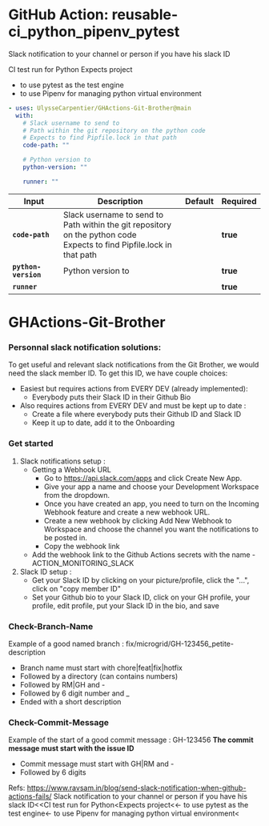 <!-- start branding -->
<!-- end branding -->
<!-- start title -->

# GitHub Action: reusable-ci_python_pipenv_pytest

<!-- end title -->
<!-- start badges -->
<!-- end badges -->
<!-- start description -->

Slack notification to your channel or person if you have his slack ID

CI test run for Python
Expects project

- to use pytest as the test engine
- to use Pipenv for managing python virtual environment

<!-- end description -->
<!-- start contents -->
<!-- end contents -->
<!-- start usage -->

```yaml
- uses: UlysseCarpentier/GHActions-Git-Brother@main
  with:
    # Slack username to send to
    # Path within the git repository on the python code
    # Expects to find Pipfile.lock in that path
    code-path: ""

    # Python version to
    python-version: ""

    runner: ""
```

<!-- end usage -->
<!-- start inputs -->

| **Input**                       | **Description**                                                                                                                 | **Default** | **Required** |
| ------------------------------- | ------------------------------------------------------------------------------------------------------------------------------- | ----------- | ------------ |
| **<code>code-path</code>**      | Slack username to send to<br />Path within the git repository on the python code<br />Expects to find Pipfile.lock in that path |             | **true**     |
| **<code>python-version</code>** | Python version to                                                                                                               |             | **true**     |
| **<code>runner</code>**         |                                                                                                                                 |             | **true**     |

<!-- end inputs -->
<!-- start outputs -->
<!-- end outputs -->
<!-- start [.github/ghadocs/examples/] -->
<!-- end [.github/ghadocs/examples/] -->

# GHActions-Git-Brother

### Personnal slack notification solutions:

To get useful and relevant slack notifications from the Git Brother, we would need the slack member ID.
To get this ID, we have couple choices:

- Easiest but requires actions from EVERY DEV (already implemented):
  - Everybody puts their Slack ID in their Github Bio
- Also requires actions from EVERY DEV and must be kept up to date :
  - Create a file where everybody puts their Github ID and Slack ID
  - Keep it up to date, add it to the Onboarding

### Get started

1. Slack notifications setup :
   - Getting a Webhook URL
     - Go to https://api.slack.com/apps and click Create New App.
     - Give your app a name and choose your Development Workspace from the dropdown.
     - Once you have created an app, you need to turn on the Incoming Webhook feature and create a new webhook URL.
     - Create a new webhook by clicking Add New Webhook to Workspace and choose the channel you want the notifications to be posted in.
     - Copy the webhook link
   - Add the webhook link to the Github Actions secrets with the name - ACTION_MONITORING_SLACK
2. Slack ID setup :
   - Get your Slack ID by clicking on your picture/profile, click the "...", click on "copy member ID"
   - Set your Github bio to your Slack ID, click on your GH profile, your profile, edit profile, put your Slack ID in the bio, and save

### Check-Branch-Name

Example of a good named branch : fix/microgrid/GH-123456_petite-description

- Branch name must start with chore|feat|fix|hotfix
- Followed by a directory (can contains numbers)
- Followed by RM|GH and -
- Followed by 6 digit number and \_
- Ended with a short description

### Check-Commit-Message

Example of the start of a good commit message : GH-123456
**The commit message must start with the issue ID**

- Commit message must start with GH|RM and -
- Followed by 6 digits

Refs:
https://www.ravsam.in/blog/send-slack-notification-when-github-actions-fails/
Slack notification to your channel or person if you have his slack ID<<CI test run for Python<Expects project<<- to use pytest as the test engine<- to use Pipenv for managing python virtual environment<
